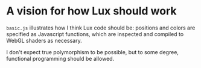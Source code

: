 # A vision for how Lux should work

`basic.js` illustrates how I think Lux code should be: positions and
colors are specified as Javascript functions, which are inspected and
compiled to WebGL shaders as necessary. 

I don't expect true polymorphism to be possible, but to some degree,
functional programming should be allowed.
